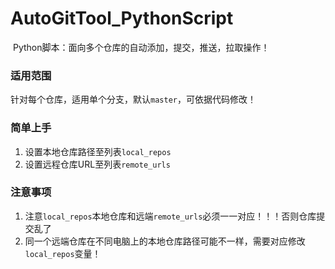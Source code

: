 # AutoGitTool_PythonScript
​    Python脚本：面向多个仓库的自动添加，提交，推送，拉取操作！

### 适用范围

​    针对每个仓库，适用单个分支，默认`master`，可依据代码修改！

### 简单上手

1. 设置本地仓库路径至列表`local_repos`
2. 设置远程仓库URL至列表`remote_urls`

### 注意事项

1.   注意`local_repos`本地仓库和远端`remote_urls`必须一一对应！！！否则仓库提交乱了
2.   同一个远端仓库在不同电脑上的本地仓库路径可能不一样，需要对应修改`local_repos`变量！